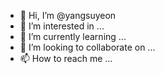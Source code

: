 - 👋 Hi, I’m @yangsuyeon
- 👀 I’m interested in ...
- 🌱 I’m currently learning ...
- 💞️ I’m looking to collaborate on ...
- 📫 How to reach me ...

<!---
yangsuyeon/yangsuyeon is a ✨ special ✨ repository because its `README.md` (this file) appears on your GitHub profile.
You can click the Preview link to take a look at your changes.
--->
